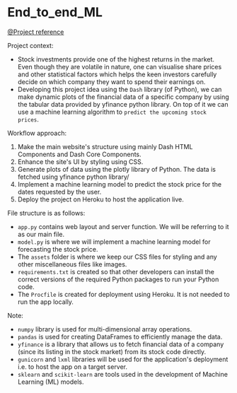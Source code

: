 # End_to_end_ML

[@Project reference](https://www.crio.do/projects/python-forecasting-stocks-dash/)

Project context:
- Stock investments provide one of the highest returns in the market. Even though they are volatile in nature, one can visualise share prices and other statistical factors which helps the keen investors carefully decide on which company they want to spend their earnings on.
- Developing this project idea using the `Dash` library (of Python), we can make dynamic plots of the financial data of a specific company by using the tabular data provided by yfinance python library. On top of it we can use a machine learning algorithm to `predict the upcoming stock prices`.

Workflow approach:
1. Make the main website's structure using mainly Dash HTML Components and Dash Core Components.
2. Enhance the site's UI by styling using CSS.
3. Generate plots of data using the plotly library of Python. The data is fetched using yfinance python library/
4. Implement a machine learning model to predict the stock price for the dates requested by the user.
5. Deploy the project on Heroku to host the application live.

File structure is as follows:
- `app.py` contains web layout and server function. We will be referring to it as our main file.
- `model.py` is where we will implement a machine learning model for forecasting the stock price.
- The `assets` folder is where we keep our CSS files for styling and any other miscellaneous files like images.
- `requirements.txt` is created so that other developers can install the correct versions of the required Python packages to run your Python code.
- The `Procfile` is created for deployment using Heroku. It is not needed to run the app locally.

Note:
- `numpy` library is used for multi-dimensional array operations.
- `pandas` is used for creating DataFrames to efficiently manage the data.
- `yfinance` is a library that allows us to fetch financial data of a company (since its listing in the stock market) from its stock code directly.
- `gunicorn` and `lxml` libraries will be used for the application's deployment i.e. to host the app on a target server.
- `sklearn` and `scikit-learn` are tools used in the development of Machine Learning (ML) models.